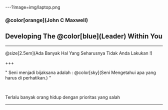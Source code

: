 ---?image=img/laptop.png

### @color[orange](John C Maxwell)
<h2>Developing The @color[blue](Leader) Within You</h2>

---

@size[2.5em](Ada Banyak Hal Yang Seharusnya Tidak Anda Lakukan !)

+++

<p> " Seni menjadi bijaksana adalah : @color[sky](Seni Mengetahui apa yang harus di perhatikan.) " </p> </br>
<p> Terlalu banyak orang hidup dengan prioritas yang salah </p>

---
